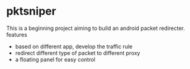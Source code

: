 # pktsniper
This is a beginning project aiming to build an android packet redirecter.
features
- based on different app, develop the traffic rule
- redirect different type of packet to different proxy
- a floating panel for easy control
